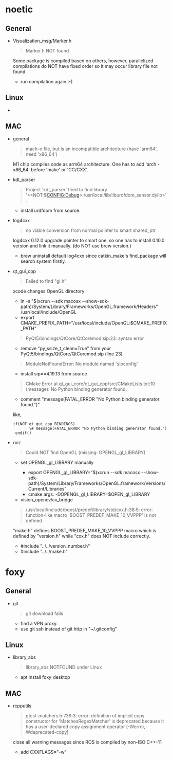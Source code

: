# noetic

## General
+ Visualization_msg/Marker.h

	> Marker.h NOT found
	
	Some package is compiled based on others, however, parallelized compilations do NOT have fixed order so it may occur library file not found.
	
	- run compilation again :-)
	

## Linux
+ 

## MAC

+ general

	> mach-o file, but is an incompatible architecture (have 'arm64', need 'x86_64')
	
	M1 chip compiles code as arm64 architecture. One has to add 'arch -x86_64' before 'make' or 'CC/CXX'.
	  
+ kdl_parser

	> Project 'kdl\_parser' tried to find library
  '$<$<NOT:$<CONFIG:Debug>>:/usr/local/lib/liburdfdom\_sensor.dylib>'.
  
  	- install urdfdom from source.
  	
  	
+ log4cxx

	> no viable conversion from normal pointer to smart shared_ptr
  
   log4cxx 0.12.0 upgrade pointer to smart one, so one has to install 0.10.0 version and link it manually. (do NOT use brew version.)
   - brew uninstall default log4cxx since catkin\_make's find_package will search system firstly.
   
+ qt\_gui\_cpp

	> Failed to find "gl.h"
	
	xcode changes OpenGL directory 
	- ln -s "$(xcrun --sdk macosx --show-sdk-path)/System/Library/Frameworks/OpenGL.framework/Headers" \
  		/usr/local/include/OpenGL
  	- export CMAKE\_PREFIX\_PATH="/usr/local/include/OpenGL:$CMAKE\_PREFIX\_PATH"
  
 	> PyQt5/bindings/QtCore/QtCoremod.sip:23: syntax error
	
	- remove "py\_ssize\_t\_clean=True" from your PyQt5/bindings/QtCore/QtCoremod.sip (line 23)

   > ModuleNotFoundError: No module named 'sipconfig'
   
   - install sip==4.19.13 from source
    
   > CMake Error at qt_gui_core/qt_gui_cpp/src/CMakeLists.txt:10 (message):
  No Python binding generator found.
    
   - comment "message(FATAL_ERROR "No Python binding generator found.")"
   
   like,
   ```
   if(NOT qt_gui_cpp_BINDINGS)
          \# message(FATAL_ERROR "No Python binding generator found.")
   	endif()
   	```
  
+ rviz

	>  Could NOT find OpenGL (missing: OPENGL\_gl\_LIBRARY)
	
	- set OPENGL\_gl\_LIBRARY manually
	
	  + export OPENGL_gl_LIBRARY="$(xcrun --sdk macosx --show-sdk-path)/System/Library/Frameworks/OpenGL.framework/Versions/Current/Libraries"
	  + cmake args: -DOPENGL\_gl\_LIBRARY=$OPEN\_gl\_LIBRARY

	+ vision\_opencv/cv_bridge

	> /usr/local/include/boost/predef/library/std/cxx.h:38:5: error: function-like macro 'BOOST\_PREDEF\_MAKE\_10\_VVPPP' is not defined

	"make.h" defines BOOST\_PREDEF\_MAKE\_10\_VVPPP macro which is defined by "version.h" while "cxx.h" does NOT include correctly.
	
	- \#include "../../version_number.h"
	- \#include "../../make.h"

	
# foxy
## General

+ git

	> git download fails

	- find a VPN proxy. 
	- use git ssh instead of git http in "~/.gitconfig"
		
## Linux

+ library_abs 

	> library_abs NOTFOUND under Linux
   
   - apt install foxy_desktop


## MAC
+ rcpputils

	> gtest-matchers.h:739:3: error: definition of implicit copy constructor for 'MatchesRegexMatcher' is deprecated because it has a user-declared copy assignment operator [-Werror,-Wdeprecated-copy]
	
	close all warning messages since ROS is compiled by non-ISO C++-11
	- add CXXFLAGS="-w" 
